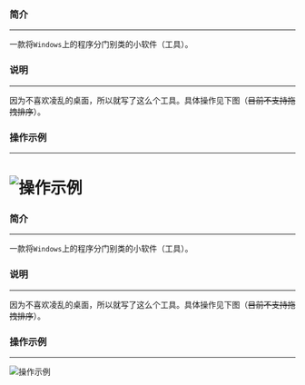 ### 简介
---
一款将`Windows`上的程序分门别类的小软件（工具）。

### 说明
---
因为不喜欢凌乱的桌面，所以就写了这么个工具。具体操作见下图（~~目前不支持拖拽排序~~）。

### 操作示例
---
![操作示例](https://share.lufei.so/image/lmX0PoymgEdBTBiJ-bvSMsTN_ind.gif)
=======
### 简介
---
一款将`Windows`上的程序分门别类的小软件（工具）。

### 说明
---
因为不喜欢凌乱的桌面，所以就写了这么个工具。具体操作见下图（~~目前不支持拖拽排序~~）。

### 操作示例
---
![操作示例](https://share.lufei.so/image/lmX0PoymgEdBTBiJ-bvSMsTN_ind.gif)
